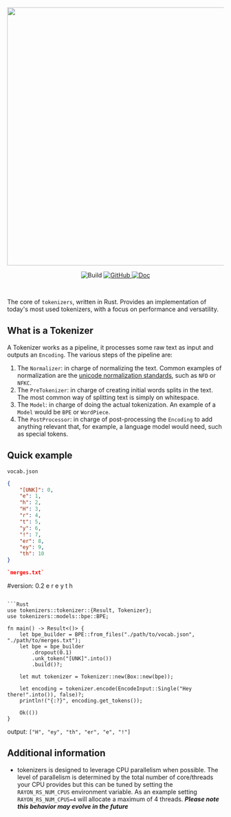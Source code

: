 <p align="center">
    <br>
    <img src="https://huggingface.co/landing/assets/tokenizers/tokenizers-logo.png" width="600"/>
    <br>
<p>
<p align="center">
    <img alt="Build" src="https://github.com/huggingface/tokenizers/workflows/Rust/badge.svg">
    <a href="https://github.com/huggingface/tokenizers/blob/master/LICENSE">
        <img alt="GitHub" src="https://img.shields.io/github/license/huggingface/tokenizers.svg?color=blue">
    </a>
    <a href="https://docs.rs/tokenizers/">
        <img alt="Doc" src="https://docs.rs/tokenizers/badge.svg">    
    </a>
</p>
<br>


The core of `tokenizers`, written in Rust.
Provides an implementation of today's most used tokenizers, with a focus on performance and
versatility.

## What is a Tokenizer

A Tokenizer works as a pipeline, it processes some raw text as input and outputs an `Encoding`.
The various steps of the pipeline are:

1. The `Normalizer`: in charge of normalizing the text. Common examples of normalization are
   the [unicode normalization standards](https://unicode.org/reports/tr15/#Norm_Forms), such as `NFD` or `NFKC`.
2. The `PreTokenizer`: in charge of creating initial words splits in the text. The most common way of
   splitting text is simply on whitespace.
3. The `Model`: in charge of doing the actual tokenization. An example of a `Model` would be
   `BPE` or `WordPiece`.
4. The `PostProcessor`: in charge of post-processing the `Encoding` to add anything relevant
   that, for example, a language model would need, such as special tokens.

## Quick example

`vocab.json`
```json
{
    "[UNK]": 0,
    "e": 1,
    "h": 2,
    "H": 3,
    "r": 4,
    "t": 5,
    "y": 6,
    "!": 7,
    "er": 8,
    "ey": 9,
    "th": 10
}

`merges.txt`
```
#version: 0.2
e r
e y
t h
```

```Rust
use tokenizers::tokenizer::{Result, Tokenizer};
use tokenizers::models::bpe::BPE;

fn main() -> Result<()> {
    let bpe_builder = BPE::from_files("./path/to/vocab.json", "./path/to/merges.txt");
    let bpe = bpe_builder
        .dropout(0.1)
        .unk_token("[UNK]".into())
        .build()?;

    let mut tokenizer = Tokenizer::new(Box::new(bpe));

    let encoding = tokenizer.encode(EncodeInput::Single("Hey there!".into()), false)?;
    println!("{:?}", encoding.get_tokens());

    Ok(())
}
```

output: `["H", "ey", "th", "er", "e", "!"]`

## Additional information

- tokenizers is designed to leverage CPU parallelism when possible. The level of parallelism is determined
by the total number of core/threads your CPU provides but this can be tuned by setting the `RAYON_RS_NUM_CPUS`
environment variable. As an example setting `RAYON_RS_NUM_CPUS=4` will allocate a maximum of 4 threads.
**_Please note this behavior may evolve in the future_**
